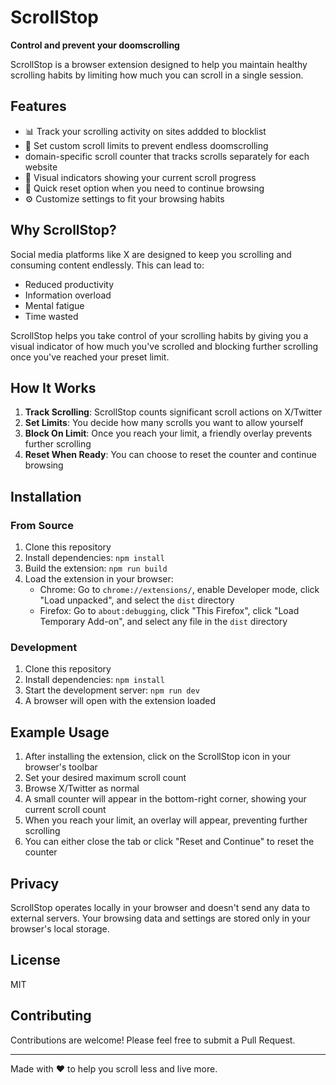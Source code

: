 # ScrollStop

**Control and prevent your doomscrolling**

ScrollStop is a browser extension designed to help you maintain healthy scrolling habits  by limiting how much you can scroll in a single session.

## Features

- 📊 Track your scrolling activity on sites addded to blocklist
- 🛑 Set custom scroll limits to prevent endless doomscrolling
-  domain-specific scroll counter that tracks scrolls separately for each website
- 📱 Visual indicators showing your current scroll progress
- 🔄 Quick reset option when you need to continue browsing
- ⚙️ Customize settings to fit your browsing habits

## Why ScrollStop?

Social media platforms like X are designed to keep you scrolling and consuming content endlessly. This can lead to:
- Reduced productivity
- Information overload
- Mental fatigue
- Time wasted

ScrollStop helps you take control of your scrolling habits by giving you a visual indicator of how much you've scrolled and blocking further scrolling once you've reached your preset limit.

## How It Works

1. **Track Scrolling**: ScrollStop counts significant scroll actions on X/Twitter
2. **Set Limits**: You decide how many scrolls you want to allow yourself
3. **Block On Limit**: Once you reach your limit, a friendly overlay prevents further scrolling
4. **Reset When Ready**: You can choose to reset the counter and continue browsing

## Installation

### From Source

1. Clone this repository
2. Install dependencies: `npm install`
3. Build the extension: `npm run build`
4. Load the extension in your browser:
   - Chrome: Go to `chrome://extensions/`, enable Developer mode, click "Load unpacked", and select the `dist` directory
   - Firefox: Go to `about:debugging`, click "This Firefox", click "Load Temporary Add-on", and select any file in the `dist` directory

### Development

1. Clone this repository
2. Install dependencies: `npm install`
3. Start the development server: `npm run dev`
4. A browser will open with the extension loaded

## Example Usage

1. After installing the extension, click on the ScrollStop icon in your browser's toolbar
2. Set your desired maximum scroll count
3. Browse X/Twitter as normal
4. A small counter will appear in the bottom-right corner, showing your current scroll count
5. When you reach your limit, an overlay will appear, preventing further scrolling
6. You can either close the tab or click "Reset and Continue" to reset the counter

## Privacy

ScrollStop operates locally in your browser and doesn't send any data to external servers. Your browsing data and settings are stored only in your browser's local storage.

## License

MIT

## Contributing

Contributions are welcome! Please feel free to submit a Pull Request.

---

Made with ❤️ to help you scroll less and live more.
